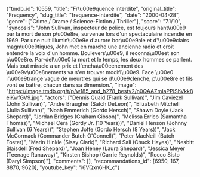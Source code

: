 {"tmdb_id": 10559, "title": "Fr\u00e9quence interdite", "original_title": "Frequency", "slug_title": "frequence-interdite", "date": "2000-04-28", "genre": ["Crime / Drame / Science-Fiction / Thriller"], "score": "7.1/10", "synopsis": "John Sullivan, inspecteur de police, est toujours hant\u00e9 par la mort de son p\u00e8re, survenue lors d'un spectaculaire incendie en 1969. Par une nuit illumin\u00e9e d'aurore bor\u00e9ale et d'\u00e9clairs magn\u00e9tiques, John met en marche une ancienne radio et croit entendre la voix d'un homme. Boulevers\u00e9, il reconna\u00eet son p\u00e8re. Par-del\u00e0 la mort et le temps, les deux hommes se parlent. Mais tout miracle a un prix et l'encha\u00eenement des \u00e9v\u00e8nements va s'en trouver modifi\u00e9. Face \u00e0 l'\u00e9trange vague de meurtres qui se d\u00e9clenche, p\u00e8re et fils vont se battre, chacun dans sa dimension.", "image": "https://image.tmdb.org/t/p/w185_and_h278_bestv2/n0QAAZmIaPPIShVkk8eiKwfGV9.jpg", "actors": ["Dennis Quaid (Frank Sullivan)", "Jim Caviezel (John Sullivan)", "Andre Braugher (Satch DeLeon)", "Elizabeth Mitchell (Julia Sullivan)", "Noah Emmerich (Gordo Hersch)", "Shawn Doyle (Jack Shepard)", "Jordan Bridges (Graham Gibson)", "Melissa Errico (Samantha Thomas)", "Michael Cera (Gordy Jr. (10 Years))", "Daniel Henson (Johnny Sullivan (6 Years))", "Stephen Joffe (Gordo Hersch (8 Years))", "Jack McCormack (Commander Butch O'Connell)", "Peter MacNeill (Butch Foster)", "Marin Hinkle (Sissy Clark)", "Richard Sali (Chuck Hayes)", "Nesbitt Blaisdell (Fred Shepard)", "Joan Heney (Laura Shepard)", "Jessica Meyer (Teenage Runaway)", "Kirsten Bishop (Carrie Reynolds)", "Rocco Sisto (Daryl Simpson)"], "comments": [], "recommandations_id": [6950, 167, 8870, 9620], "youtube_key": "i6VQxn6HK_c"}